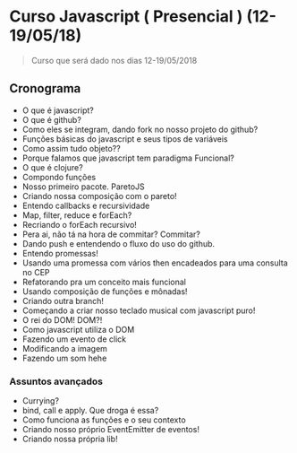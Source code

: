 # Curso Javascript ( Presencial ) (12-19/05/18)
>Curso que será dado nos dias 12-19/05/2018
## Cronograma
- O que é javascript?
- O que é github?
- Como eles se integram, dando fork no nosso projeto do github?
- Funções básicas do javascript e seus tipos de variáveis
- Como assim tudo objeto??
- Porque falamos que javascript tem paradigma Funcional?
- O que é clojure?
- Compondo funções
- Nosso primeiro pacote. ParetoJS
- Criando nossa composição com o pareto!
- Entendo callbacks e recursividade
- Map, filter, reduce e forEach?
- Recriando o forEach recursivo!
- Pera ai, não tá na hora de commitar? Commitar?
- Dando push e entendendo o fluxo do uso do github.
- Entendo promessas!
- Usando uma promessa com vários then encadeados para uma consulta no CEP
- Refatorando pra um conceito mais funcional
- Usando composição de funções e mônadas!
- Criando outra branch!
- Começando a criar nosso teclado musical com javascript puro!
- O rei do DOM! DOM?!
- Como javascript utiliza o DOM
- Fazendo um evento de click
- Modificando a imagem
- Fazendo um som hehe

### Assuntos avançados
- Currying?
- bind, call e apply. Que droga é essa?
- Como funciona as funções e o seu contexto
- Criando nosso próprio EventEmitter de eventos!
- Criando nossa própria lib!


